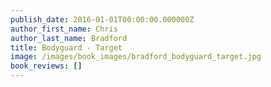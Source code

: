 ```yaml
---
publish_date: 2016-01-01T00:00:00.000000Z
author_first_name: Chris
author_last_name: Bradford
title: Bodyguard - Target
image: /images/book_images/bradford_bodyguard_target.jpg
book_reviews: []
---
```

